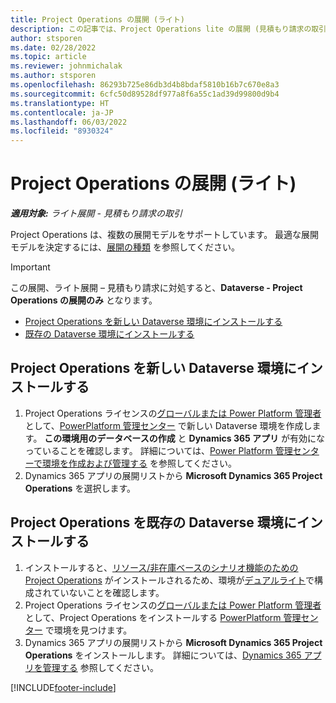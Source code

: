 ```yaml
---
title: Project Operations の展開 (ライト)
description: この記事では、Project Operations lite の展開 (見積もり請求の取引) をインストールする方法に関する情報を提供します。
author: stsporen
ms.date: 02/28/2022
ms.topic: article
ms.reviewer: johnmichalak
ms.author: stsporen
ms.openlocfilehash: 86293b725e86db3d4b8bdaf5810b16b7c670e8a3
ms.sourcegitcommit: 6cfc50d89528df977a8f6a55c1ad39d99800d9b4
ms.translationtype: HT
ms.contentlocale: ja-JP
ms.lasthandoff: 06/03/2022
ms.locfileid: "8930324"
---
```

# <a name="deploy-project-operations---lite"></a>Project Operations の展開 (ライト)

_**適用対象:** ライト展開 - 見積もり請求の取引_



Project Operations は、複数の展開モデルをサポートしています。 最適な展開モデルを決定するには、[展開の種類](determine-deployment-type.md) を参照してください。


> [!IMPORTANT]
> この展開、ライト展開 – 見積もり請求に対処すると、**Dataverse - Project Operations の展開のみ** となります。

- [Project Operations を新しい Dataverse 環境にインストールする](#new)
- [既存の Dataverse 環境にインストールする](#existing)



## <a name="install-project-operations-to-a-new-dataverse-environment"></a><a name="new"></a>Project Operations を新しい Dataverse 環境にインストールする

1. Project Operations ライセンスの[グローバルまたは Power Platform 管理者](/power-platform/admin/global-service-administrators-can-administer-without-license) として、[PowerPlatform 管理センター](https://admin.powerplatform.com) で新しい Dataverse 環境を作成します。 **この環境用のデータベースの作成** と **Dynamics 365 アプリ** が有効になっていることを確認します。 詳細については、[Power Platform 管理センターで環境を作成および管理する](/power-platform/admin/create-environment#create-an-environment-in-the-power-platform-admin-center) を参照してください。
2. Dynamics 365 アプリの展開リストから **Microsoft Dynamics 365 Project Operations** を選択します。


## <a name="install-project-operations-to-an-existing-dataverse-environment"></a><a name="existing"></a>Project Operations を既存の Dataverse 環境にインストールする
1. インストールすると、[リソース/非在庫ベースのシナリオ機能のための Project Operations](project-operations-integrated-deployment-overview.md) がインストールされるため、環境が[デュアルライト](/dynamics365/fin-ops-core/dev-itpro/data-entities/dual-write/dual-write-overview)で構成されていないことを確認します。
2. Project Operations ライセンスの[グローバルまたは Power Platform 管理者](/power-platform/admin/global-service-administrators-can-administer-without-license) として、Project Operations をインストールする [PowerPlatform 管理センター](https://admin.powerplatform.com) で環境を見つけます。
3. Dynamics 365 アプリの展開リストから **Microsoft Dynamics 365 Project Operations** をインストールします。 詳細については、[Dynamics 365 アプリを管理する](/power-platform/admin/manage-apps) 参照してください。




[!INCLUDE[footer-include](../includes/footer-banner.md)]
